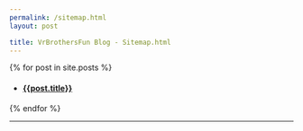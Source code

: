 ```yaml
---
permalink: /sitemap.html
layout: post

title: VrBrothersFun Blog - Sitemap.html
---
```




<div class="w3-container w3-content">

{% for post in site.posts %}
<ul>
<li><h4><a href="{{post.url | absolute_url}}">{{post.title}} </a></h4></li>
</ul>
{% endfor %}

</div>

<hr>